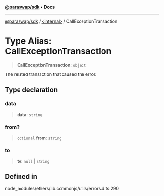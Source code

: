 [**@paraswap/sdk**](../../README.md) • **Docs**

***

[@paraswap/sdk](../../globals.md) / [\<internal\>](../README.md) / CallExceptionTransaction

# Type Alias: CallExceptionTransaction

> **CallExceptionTransaction**: `object`

The related transaction that caused the error.

## Type declaration

### data

> **data**: `string`

### from?

> `optional` **from**: `string`

### to

> **to**: `null` \| `string`

## Defined in

node\_modules/ethers/lib.commonjs/utils/errors.d.ts:290

